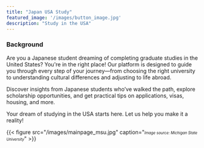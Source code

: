 ```yaml
---
title: "Japan USA Study"
featured_image: '/images/button_image.jpg'
description: "Study in the USA"
---
```


### Background

Are you a Japanese student dreaming of completing graduate studies in the United States? You're in the right place! Our platform is designed to guide you through every step of your journey—from choosing the right university to understanding cultural differences and adjusting to life abroad.

Discover insights from Japanese students who’ve walked the path, explore scholarship opportunities, and get practical tips on applications, visas, housing, and more.

Your dream of studying in the USA starts here. Let us help you make it a reality!

{{< figure src="/images/mainpage_msu.jpg" caption="<span style='font-size: 0.7em;'><em>Image source: Michigan State University</em></span>" >}}

<!-- Clustrmaps Tracking -->
<script 
  type="text/javascript" 
  id="clustrmaps" 
  src="//cdn.clustrmaps.com/map_v2.js?cl=ffffff&w=a&t=tt&d=Pg2LMyTQJxrAXWxFxy8Ai1MQI2bpe_MuhVjCpIxYCI0"
  onerror="this.onerror=null; this.src='{{ absURL "js/clustrmaps.js?cl=ffffff&w=a&t=tt&d=Pg2LMyTQJxrAXWxFxy8Ai1MQI2bpe_MuhVjCpIxYCI0" }}';">
</script>

